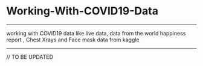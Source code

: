 # Working-With-COVID19-Data
---
working with COVID19 data like live data, data from the world happiness report , Chest Xrays and Face mask data from kaggle



----
// TO BE UPDATED
